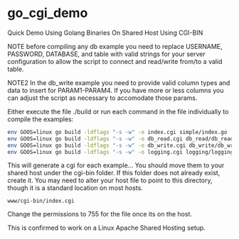 # go_cgi_demo
Quick Demo Using Golang Binaries On Shared Host Using CGI-BIN

NOTE before compiling any db example you need to replace USERNAME, PASSWORD, DATABASE, and table with valid strings for your server configuration to allow the script to connect and read/write from/to a valid table.

NOTE2 In the db_write example you need to provide valid column types and data to insert for PARAM1-PARAM4. If you have more or less columns you can adjust the script as necessary to accomodate those params.

Either execute the file ./build or run each command in the file individually to compile the examples:
```bash
env GOOS=linux go build -ldflags "-s -w" -o index.cgi simple/index.go
env GOOS=linux go build -ldflags "-s -w" -o db_read.cgi db_read/db_read.go
env GOOS=linux go build -ldflags "-s -w" -o db_write.cgi db_write/db_write.go
env GOOS=linux go build -ldflags "-s -w" -o logging.cgi logging/logging.go
```

This will generate a cgi for each example... You should move them to your shared host under the cgi-bin folder. If this folder does not already exist, create it. You may need to alter your host file to point to this directory, though it is a standard location on most hosts.
```
www/cgi-bin/index.cgi
```

Change the permissions to 755 for the file once its on the host.

This is confirmed to work on a Linux Apache Shared Hosting setup.
